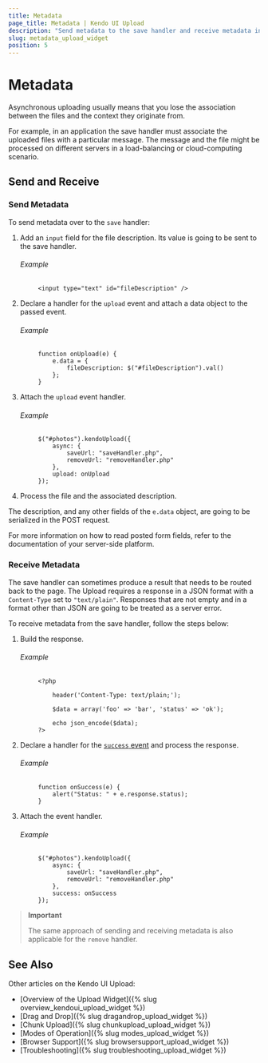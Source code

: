 ```yaml
---
title: Metadata
page_title: Metadata | Kendo UI Upload
description: "Send metadata to the save handler and receive metadata in the Kendo UI Upload widget."
slug: metadata_upload_widget
position: 5
---
```


# Metadata

Asynchronous uploading usually means that you lose the association between the files and the context they originate from.

For example, in an application the save handler must associate the uploaded files with a particular message. The message and the file might be processed on different servers in a load-balancing or cloud-computing scenario.

## Send and Receive

### Send Metadata

To send metadata over to the `save` handler:

1. Add an `input` field for the file description. Its value is going to be sent to the save handler.

    ###### Example

            <input type="text" id="fileDescription" />

2. Declare a handler for the `upload` event and attach a data object to the passed event.

    ###### Example

            function onUpload(e) {
                e.data = {
                    fileDescription: $("#fileDescription").val()
                };
            }

3. Attach the `upload` event handler.

    ###### Example

            $("#photos").kendoUpload({
                async: {
                    saveUrl: "saveHandler.php",
                    removeUrl: "removeHandler.php"
                },
                upload: onUpload
            });

4. Process the file and the associated description.

The description, and any other fields of the `e.data` object, are going to be serialized in the POST request.

For more information on how to read posted form fields, refer to the documentation of your server-side platform.

### Receive Metadata

The save handler can sometimes produce a result that needs to be routed back to the page. The Upload requires a response in a JSON format with a `Content-Type` set to `"text/plain"`. Responses that are not empty and in a format other than JSON are going to be treated as a server error.

To receive metadata from the save handler, follow the steps below:

1. Build the response.

    ###### Example

            <?php

                header('Content-Type: text/plain;');

                $data = array('foo' => 'bar', 'status' => 'ok');

                echo json_encode($data);
            ?>

2. Declare a handler for the [`success` event](/api/javascript/ui/upload#events-success) and process the response.

    ###### Example

            function onSuccess(e) {
                alert("Status: " + e.response.status);
            }

3. Attach the event handler.

    ###### Example

            $("#photos").kendoUpload({
                async: {
                    saveUrl: "saveHandler.php",
                    removeUrl: "removeHandler.php"
                },
                success: onSuccess
            });

> **Important**
>
> The same approach of sending and receiving metadata is also applicable for the `remove` handler.

## See Also

Other articles on the Kendo UI Upload:

* [Overview of the Upload Widget]({% slug overview_kendoui_upload_widget %})
* [Drag and Drop]({% slug dragandrop_upload_widget %})
* [Chunk Upload]({% slug chunkupload_upload_widget %})
* [Modes of Operation]({% slug modes_upload_widget %})
* [Browser Support]({% slug browsersupport_upload_widget %})
* [Troubleshooting]({% slug troubleshooting_upload_widget %})
